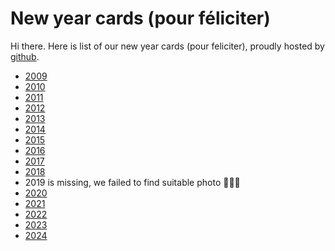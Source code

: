 # New year cards (pour féliciter)

Hi there. Here is list of our new year cards (pour feliciter), proudly hosted by [github](https://github.com/).

 - [2009](2009/)
 - [2010](2010/)
 - [2011](2011/)
 - [2012](2012/)
 - [2013](2013/)
 - [2014](2014/)
 - [2015](2015/)
 - [2016](2016/)
 - [2017](2017/)
 - [2018](2018/)
 - 2019 is missing, we failed to find suitable photo 🤦🤦‍♂️
 - [2020](2020/)
 - [2021](2021/)
 - [2022](2022/)
 - [2023](2023/)
 - [2024](2024/)
